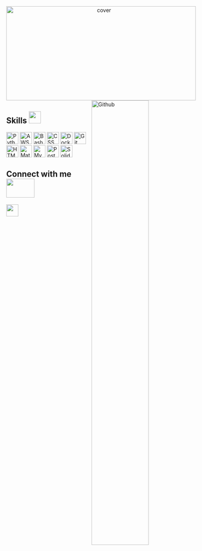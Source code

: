 <div align="center">
<img width="100%" height = "250px" src="https://raw.githubusercontent.com/rahulbanerjee26/githubProfileReadmeGenerator/main/banners/banner7.png" alt="cover" />
</div>

<img width="55%" align="right" alt="Github" src="https://raw.githubusercontent.com/rahulbanerjee26/githubProfileReadmeGenerator/47a1a7b035154ce002fffc42e803b6ca8acbc4f3/gifs/git-header.svg" />

<h2> Skills <img src = "https://raw.githubusercontent.com/rahulbanerjee26/githubProfileReadmeGenerator/main/gifs/code.gif" width = 32px height=32px> </h2>
<picture>
  <img width ='32px' height='32px' src ='https://raw.githubusercontent.com/rahulbanerjee26/githubAboutMeGenerator/main/icons/python.svg' alt='Python'>
</picture>
<picture>
  <img width ='32px' height='32px' src ='https://raw.githubusercontent.com/rahulbanerjee26/githubAboutMeGenerator/main/icons/aws.svg' alt='AWS'>
</picture>
<picture>
  <img width ='32px' height='32px' src ='https://raw.githubusercontent.com/rahulbanerjee26/githubAboutMeGenerator/main/icons/bash.svg' alt='Bash'>
</picture>
<picture>
  <img width ='32px' height='32px' src ='https://raw.githubusercontent.com/rahulbanerjee26/githubAboutMeGenerator/main/icons/css.svg' alt='CSS'>
</picture>
<picture>
  <img width ='32px' height='32px' src ='https://raw.githubusercontent.com/rahulbanerjee26/githubAboutMeGenerator/main/icons/docker.svg' alt='Docker'>
</picture>
<picture>
  <img width ='32px' height='32px' src ='https://raw.githubusercontent.com/rahulbanerjee26/githubAboutMeGenerator/main/icons/git.svg' alt='Git'>
</picture>
<br/>
<picture>
  <img width ='32px' height='32px' src ='https://raw.githubusercontent.com/rahulbanerjee26/githubAboutMeGenerator/main/icons/html.svg' alt='HTML'>
</picture>
<picture>
  <img width ='32px' height='32px' src ='https://raw.githubusercontent.com/rahulbanerjee26/githubAboutMeGenerator/main/icons/matlab.svg' alt='Matlab'>
</picture>
<picture>
  <img width ='32px' height='32px' src ='https://raw.githubusercontent.com/rahulbanerjee26/githubAboutMeGenerator/main/icons/mysql.svg' alt='MySQL'>
</picture>
<picture>
  <img width ='32px' height='32px' src ='https://raw.githubusercontent.com/rahulbanerjee26/githubAboutMeGenerator/main/icons/postgresql.svg' alt='PostgreSQL'>
</picture>
<picture>
  <img width ='32px' height='32px' src ='https://raw.githubusercontent.com/rahulbanerjee26/githubAboutMeGenerator/main/icons/solidworks.svg' alt='Solidworks'>
</picture>

<h2> Connect with me <img src='https://raw.githubusercontent.com/rahulbanerjee26/githubProfileReadmeGenerator/main/gifs/handShake.gif' width="75px" height=50px> </h2>
<a href = 'https://www.linkedin.com/in/timothy-ian-cameron/'> <img width = '32px' align= 'center' src="https://raw.githubusercontent.com/rahulbanerjee26/githubAboutMeGenerator/main/icons/linked-in-alt.svg"/></a> 
&nbsp;

